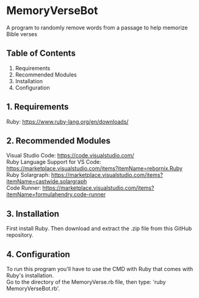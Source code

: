 # MemoryVerseBot

A program to randomly remove words from a passage to help memorize Bible verses

## Table of Contents

1. Requirements  
2. Recommended Modules  
3. Installation  
4. Configuration  

## 1. Requirements

Ruby: <https://www.ruby-lang.org/en/downloads/>

## 2. Recommended Modules

Visual Studio Code: <https://code.visualstudio.com/>  
Ruby Language Support for VS Code: <https://marketplace.visualstudio.com/items?itemName=rebornix.Ruby>  
Ruby Solargraph: <https://marketplace.visualstudio.com/items?itemName=castwide.solargraph>  
Code Runner: <https://marketplace.visualstudio.com/items?itemName=formulahendry.code-runner>

## 3. Installation

First install Ruby. Then download and extract the .zip file from this GitHub repository.

## 4. Configuration

To run this program you'll have to use the CMD with Ruby that comes with Ruby's installation.  
Go to the directory of the MemoryVerse.rb file, then type: 'ruby MemoryVerseBot.rb'.
